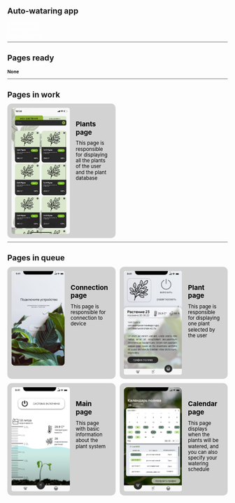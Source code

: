 <svg fill="none" viewBox="0 0 800 8000" width="100%" height="100%" xmlns="http://www.w3.org/2000/svg">
	<foreignObject width="100%" height="100%">
		<div xmlns="http://www.w3.org/1999/xhtml">
			<style>
				html {
                    scroll-behavior: smooth;
                }
                .list {
                    list-style-type: none;
                    padding: 0;
                    margin: 0;
                }
                .link {
                    color: #fff;
                    text-decoration: underline;
                    font-size: 18px;
                    transition: .3s font-size ease;
                }
                .link:hover {
                    color: #bbb;
                    font-size: 20px;
                }
                .card {
                    border-radius: 16px;
                    padding: 15px;
                    background-color: #d2d2d2;
                    display: grid;
                    grid-template-columns: 3fr 2fr;
                    gap: 10px;
                }
                .card_img {
                    grid-column: 1;
                    border-radius: 8px;
                }
                .card_content {
                    position: relative;
                    padding: 10px;
                    border-radius: 2px 16px 16px 2px;
                    border: 2px solid #d2d2d2;
                    grid-column: 2;
                    color: #000;
                }
                .card_title {
                    margin-bottom: 15px;
                    font-size: 24px;
                }
                .card_description {
                    font-size: 18px;
                }
                h2 {
                    font-size: 28px;
                    font-weight: bold;
                    margin-bottom: 15px;
                    padding: 0;
                }
                .card_list {
                    margin-bottom: 10px;
                    display: grid;
                    grid-template-columns: 1fr 1fr;
                    gap: 15px;
                }
			</style>
			<div class="container">
				<h1>Auto-wataring app</h1>
                <div class='contents'>
                    <ul class='list'>
                        <li>
                        <a href='#pages_ready' class='link'>Pages ready</a>
                        </li>
                        <li>
                        <a href='#pages_in_work' class='link'>Pages in work</a>
                        </li>
                        <li>
                        <a href='#pages_in_queue' class='link'>Pages in queue</a>
                        </li>
                    </ul>
                </div>
                <hr>
                <div id='pages_ready'>
                    <h2>Pages ready</h2>
                    <h3>None</h3>
                </div>
                <hr>
                <div id='pages_in_work'>
                    <h2>Pages in work</h2>
                    <ul class='list card_list'>
                        <li class='card'>
                        <img class='card_img' src="assets/example/plants_page.jpg" alt='platns page'>
                        <div class='card_content'>
                            <h3 class='card_title'>
                            Plants page
                            </h3>
                            <div class='card_description'>
                            This page is responsible for displaying all the plants of the user and the plant database 
                            </div>
                        </div>
                        </li>
                    </ul>
                </div>
                <hr>
                <div id='pages_in_queue'>
                    <h2>Pages in queue</h2>
                    <ul class='list card_list'>
                        <li class='card'>
                            <img class='card_img' src="assets/example/connection_page.png" alt='connection page'>
                            <div class='card_content'>
                                <h3 class='card_title'>
                                    Connection page
                                </h3>
                                <div class='card_description'>
                                    This page is responsible for connection to device 
                                </div>
                            </div>
                        </li>
                        <li class='card'>
                            <img class='card_img' src="assets/example/plant_page.png" alt='platn page'>
                            <div class='card_content'>
                                <h3 class='card_title'>
                                    Plant page
                                </h3>
                                <div class='card_description'>
                                    This page is responsible for displaying one plant selected by the user
                                </div>
                            </div>
                        </li>
                        <li class='card'>
                            <img class='card_img' src="assets/example/main_page.png" alt='main page'>
                            <div class='card_content'>
                                <h3 class='card_title'>
                                    Main page
                                </h3>
                                <div class='card_description'>
                                    This page with basic information about the plant system 
                                </div>
                            </div>
                        </li>
                        <li class='card'>
                            <img class='card_img' src="assets/example/calendar_page.png" alt='calendar page'>
                            <div class='card_content'>
                                <h3 class='card_title'>
                                    Calendar page
                                </h3>
                                <div class='card_description'>
                                    This page displays when the plants will be watered, and you can also specify your watering schedule
                                </div>
                            </div>
                        </li>
                    </ul>
                </div>
			</div>
		</div>
	</foreignObject>
</svg>